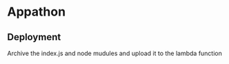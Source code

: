 # Appathon
## Deployment
Archive the index.js and node mudules and upload it to the lambda function
